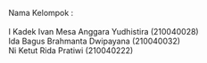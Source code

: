 Nama Kelompok : <br> <br>
I Kadek Ivan Mesa Anggara Yudhistira  (210040028) <br>
Ida Bagus Brahmanta Dwipayana         (210040032) <br>
Ni Ketut Rida Pratiwi                 (210040222)

